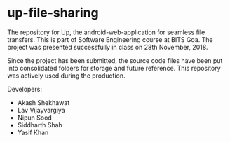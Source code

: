 # up-file-sharing
The repository for Up, the android-web-application for seamless file transfers. This is part of Software Engineering course at BITS Goa. The project was presented successfully in class on 28th November, 2018.

Since the project has been submitted, the source code files have been put into consolidated folders for storage and future reference. This repository was actively used during the production.

Developers:
* Akash Shekhawat
* Lav Vijayvargiya
* Nipun Sood
* Siddharth Shah
* Yasif Khan
